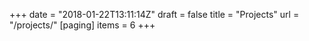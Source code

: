+++
date = "2018-01-22T13:11:14Z"
draft = false
title = "Projects"
url = "/projects/"
[paging]
  items = 6
+++


